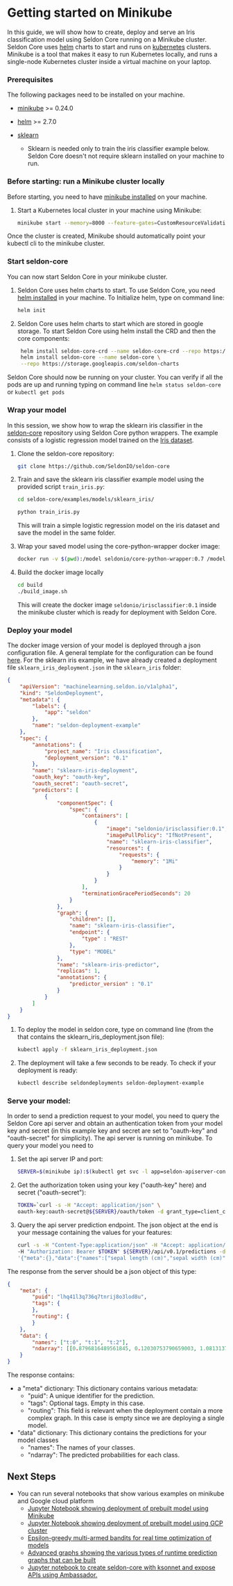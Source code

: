 
# Getting started on Minikube


In this guide, we will show how to create, deploy and serve an Iris classification model using Seldon Core running on a Minikube cluster. Seldon Core uses [helm](https://github.com/kubernetes/helm) charts to start and runs on [kubernetes](https://kubernetes.io/) clusters. Minikube is a tool that makes it easy to run Kubernetes locally,  and runs a single-node Kubernetes cluster inside a virtual machine on your laptop. 


### Prerequisites

The following packages need to be installed on your machine.

* [minikube](https://kubernetes.io/docs/tasks/tools/install-minikube/) >= 0.24.0
* [helm](https://github.com/kubernetes/helm/blob/master/docs/install.md) >= 2.7.0

* [sklearn](http://scikit-learn.org/stable/) 
  - Sklearn is needed only to train the iris classifier example below. Seldon Core doesn't not require sklearn installed on your machine  to run.


### Before starting: run a Minikube cluster locally

Before starting, you need to have [minikube installed](https://kubernetes.io/docs/tasks/tools/install-minikube/) on your machine.

1. Start a Kubernetes local cluster in your machine using Minikube:

    ```bash
    minikube start --memory=8000 --feature-gates=CustomResourceValidation=true
    ```
    
Once the cluster is created, Minikube should automatically point your kubectl cli to the minikube cluster.

### Start seldon-core

You can now start Seldon Core in your minikube cluster.


1. Seldon Core uses helm charts to start. To use Seldon Core, you need [helm installed](https://github.com/kubernetes/helm/blob/master/docs/install.md) in your machine. To Initialize helm, type on command line:

    ```bash
    helm init
    ```

1. Seldon Core uses helm charts to start which are stored in google storage. To start Seldon Core using helm install the CRD and then the core components:

    ```bash
     helm install seldon-core-crd --name seldon-core-crd --repo https://storage.googleapis.com/seldon-charts
     helm install seldon-core --name seldon-core \
     --repo https://storage.googleapis.com/seldon-charts
    ```

Seldon Core should now be running on your cluster. You can verify if all the pods are up and running typing on command line ```helm status seldon-core``` or ```kubectl get pods```

### Wrap your model

In this session, we show how to wrap the sklearn iris classifier in the [seldon-core](https://github.com/SeldonIO/seldon-core) repository using Seldon Core python wrappers. The example consists of a logistic regression model trained on the  [Iris dataset](http://scikit-learn.org/stable/auto_examples/datasets/plot_iris_dataset.html).

1. Clone the seldon-core repository:

    ```bash
    git clone https://github.com/SeldonIO/seldon-core
    ```

2. Train and save the sklearn iris classifier example model using the provided script ```train_iris.py```:

    ```bash
    cd seldon-core/examples/models/sklearn_iris/
    ```
    ```bash
    python train_iris.py
    ````
    
    This will train a simple logistic regression model on the iris dataset and save the model in the same folder.


3. Wrap your saved model using the core-python-wrapper docker image:
    ```bash
    docker run -v $(pwd):/model seldonio/core-python-wrapper:0.7 /model IrisClassifier 0.1 seldonio --force
    ```
    
4. Build the docker image locally
    ```bash
    cd build
    ./build_image.sh
    ```
    This will create the docker image ```seldonio/irisclassifier:0.1``` inside the minikube cluster which is ready for deployment with Seldon Core.


### Deploy your model

The docker image version of your model is deployed through a json configuration file. A general template for the configuration can be found  [here](https://github.com/SeldonIO/seldon-core/blob/master/examples/models/sklearn_iris/sklearn_iris_deployment.json). For the sklearn iris example, we have already created a deployment file ```sklearn_iris_deployment.json``` in the ```sklearn_iris``` folder:

```json
{
    "apiVersion": "machinelearning.seldon.io/v1alpha1",
    "kind": "SeldonDeployment",
    "metadata": {
        "labels": {
            "app": "seldon"
        },
        "name": "seldon-deployment-example"
    },
    "spec": {
        "annotations": {
            "project_name": "Iris classification",
            "deployment_version": "0.1"
        },
        "name": "sklearn-iris-deployment",
        "oauth_key": "oauth-key",
        "oauth_secret": "oauth-secret",
        "predictors": [
            {
                "componentSpec": {
                    "spec": {
                        "containers": [
                            {
                                "image": "seldonio/irisclassifier:0.1",
                                "imagePullPolicy": "IfNotPresent",
                                "name": "sklearn-iris-classifier",
                                "resources": {
                                    "requests": {
                                        "memory": "1Mi"
                                    }
                                }
                            }
                        ],
                        "terminationGracePeriodSeconds": 20
                    }
                },
                "graph": {
                    "children": [],
                    "name": "sklearn-iris-classifier",
                    "endpoint": {
                        "type" : "REST"
                    },
                    "type": "MODEL"
                },
                "name": "sklearn-iris-predictor",
                "replicas": 1,
                "annotations": {
                    "predictor_version" : "0.1"
                }
            }
        ]
    }
}
```

1. To deploy the model in seldon core, type on command line (from the that contains the sklearn_iris_deployment.json file):

    ```bash
    kubectl apply -f sklearn_iris_deployment.json
    ```

2. The deployment will take a few seconds to be ready. To check if your deployment is ready:

    ```bash
    kubectl describe seldondeployments seldon-deployment-example
    ```

        
	
### Serve your  model:

In order to send a prediction request to your model, you need to query the Seldon Core api server and obtain an authentication token from your model key and secret (in this example key and secret are set to "oauth-key" and "oauth-secret" for simplicity). The api server is running on minikube. To query your model you need to

1. Set the api server IP and port:

    ```bash
    SERVER=$(minikube ip):$(kubectl get svc -l app=seldon-apiserver-container-app -o jsonpath='{.items[0].spec.ports[0].nodePort}')
    ```

2. Get the authorization token using your key ("oauth-key" here) and secret ("oauth-secret"):

    ```bash
    TOKEN=`curl -s -H "Accept: application/json" \
    oauth-key:oauth-secret@${SERVER}/oauth/token -d grant_type=client_credentials | jq -r '.access_token'`
    ````

3. Query the api server prediction endpoint. The json object at the end is your message containing the values for your features:
    ```bash
    curl -s -H "Content-Type:application/json" -H "Accept: application/json" \
    -H "Authorization: Bearer $TOKEN" ${SERVER}/api/v0.1/predictions -d \
    '{"meta":{},"data":{"names":["sepal length (cm)","sepal width (cm)", "petal length (cm)","petal width (cm)"],"ndarray":[[5.1,3.5,1.4,0.2]]}}'

The response from the server should be a json object of this type:

```json
{
    "meta": {
        "puid": "lhq41l3q736q7tnrij8o3lod8u",
        "tags": {
        },
        "routing": {
        }
    },
    "data": {
        "names": ["t:0", "t:1", "t:2"],
        "ndarray": [[0.8796816489561845, 0.12030753790659003, 1.0813137225507727E-5]]
    }
}
```

The response contains:

* a "meta" dictionary: This dictionary contains various metadata:
    * "puid": A unique identifier for the prediction.
    * "tags": Optional tags. Empty in this case.
    * "routing": This field is relevant when the deployment contain a more complex graph. In this case is empty since we are deploying a single model.
* "data" dictionary: This dictionary contains the predictions for your model classes
    * "names": The names of your classes.
    * "ndarray": The predicted  probabilities for each class.

## Next Steps

 * You can run several notebooks that show various examples on minikube and Google cloud platform
   *  [Jupyter Notebook showing deployment of prebuilt model using Minikube](https://github.com/SeldonIO/seldon-core/blob/master/notebooks/kubectl_demo_minikube.ipynb)
   * [Jupyter Notebook showing deployment of prebuilt model using GCP cluster](https://github.com/SeldonIO/seldon-core/blob/master/notebooks/kubectl_demo_gcp.ipynb)
   * [Epsilon-greedy multi-armed bandits for real time optimization of models](https://github.com/SeldonIO/seldon-core/blob/master/notebooks/epsilon_greedy_gcp.ipynb)
   * [Advanced graphs showing the various types of runtime prediction graphs that can be built](https://github.com/cliveseldon/seldon-core/blob/master/notebooks/advanced_graphs.ipynb) 
   * [Jupyter notebook to create seldon-core with ksonnet and expose APIs using Ambassador.](https://github.com/SeldonIO/seldon-core/blob/master/notebooks/ksonnet_ambassador_minikube.ipynb)

